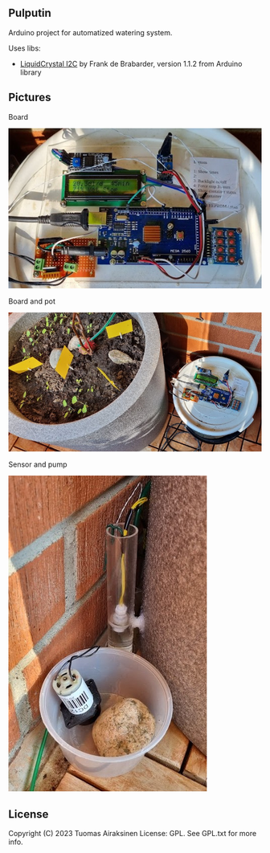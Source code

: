 Pulputin
--------

Arduino project for automatized watering system.

Uses libs:
 - [LiquidCrystal I2C](https://github.com/johnrickman/LiquidCrystal_I2C) by Frank de Brabarder, version 1.1.2 from Arduino library 

Pictures
--------

Board

![Board](https://raw.githubusercontent.com/tuomas2/pulputin/master/pictures/board.jpg)

Board and pot

![Board and pot](https://raw.githubusercontent.com/tuomas2/pulputin/master/pictures/board_and_pot.jpg)

Sensor and pump

![Sensor and pump](https://raw.githubusercontent.com/tuomas2/pulputin/master/pictures/sensor_and_pump.jpg)

License
--------

Copyright (C) 2023 Tuomas Airaksinen
License: GPL. See GPL.txt for more info.
